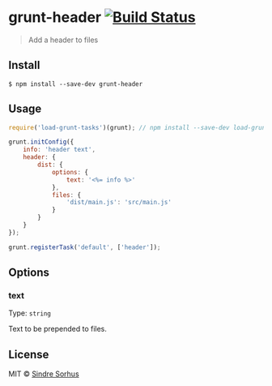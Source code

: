 # grunt-header [![Build Status](https://travis-ci.org/sindresorhus/grunt-header.svg?branch=master)](https://travis-ci.org/sindresorhus/grunt-header)

> Add a header to files


## Install

```
$ npm install --save-dev grunt-header
```


## Usage

```js
require('load-grunt-tasks')(grunt); // npm install --save-dev load-grunt-tasks

grunt.initConfig({
	info: 'header text',
	header: {
		dist: {
			options: {
				text: '<%= info %>'
			},
			files: {
				'dist/main.js': 'src/main.js'
			}
		}
	}
});

grunt.registerTask('default', ['header']);
```


## Options

### text

Type: `string`

Text to be prepended to files.


## License

MIT © [Sindre Sorhus](https://sindresorhus.com)
